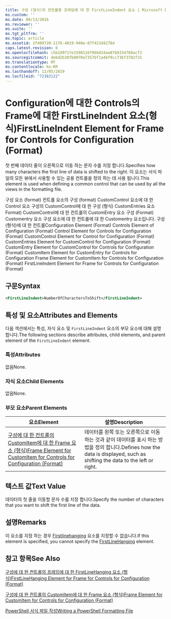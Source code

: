 ```yaml
---
title: 구성 (형식)의 컨트롤용 프레임에 대 한 FirstLineIndent 요소 | Microsoft Docs
ms.custom: ''
ms.date: 09/13/2016
ms.reviewer: ''
ms.suite: ''
ms.tgt_pltfrm: ''
ms.topic: article
ms.assetid: 2f489720-11f6-4019-940e-07f423d4278d
caps.latest.revision: 6
ms.openlocfilehash: c5b2d971fe1590116f96b024ae8769334768acf2
ms.sourcegitcommit: debd2b38fb8070a7357bf1a4bf9cc736f3702f31
ms.translationtype: MT
ms.contentlocale: ko-KR
ms.lasthandoff: 12/05/2019
ms.locfileid: "72363122"
---
```

# <a name="firstlineindent-element-for-frame-for-controls-for-configuration-format"></a><span data-ttu-id="7c173-102">Configuration에 대한 Controls의 Frame에 대한 FirstLineIndent 요소(형식)</span><span class="sxs-lookup"><span data-stu-id="7c173-102">FirstLineIndent Element for Frame for Controls for Configuration (Format)</span></span>

<span data-ttu-id="7c173-103">첫 번째 데이터 줄이 오른쪽으로 이동 하는 문자 수를 지정 합니다.</span><span class="sxs-lookup"><span data-stu-id="7c173-103">Specifies how many characters the first line of data is shifted to the right.</span></span> <span data-ttu-id="7c173-104">이 요소는 서식 파일의 모든 뷰에서 사용할 수 있는 공용 컨트롤을 정의 하는 데 사용 됩니다.</span><span class="sxs-lookup"><span data-stu-id="7c173-104">This element is used when defining a common control that can be used by all the views in the formatting file.</span></span>

<span data-ttu-id="7c173-105">구성 요소 (format) 컨트롤 요소의 구성 (format) CustomControl 요소에 대 한 Control 요소 구성의 CustomControl에 대 한 구성 (형식) CustomEntries 요소 Format) CustomControl에 대 한 컨트롤의 CustomEntry 요소 구성 (Format) Customentry 요소 구성 요소에 대 한 컨트롤에 대 한 Customentry 요소입니다. 구성 (형식)에 대 한 컨트롤</span><span class="sxs-lookup"><span data-stu-id="7c173-105">Configuration Element (Format) Controls Element of Configuration (Format) Control Element for Controls for Configuration (Format) CustomControl Element for Control for Configuration (Format) CustomEntries Element for CustomControl for Configuration (Format) CustomEntry Element for CustomControl for Controls for Configuration (Format) CustomItem Element for CustomEntry for Controls for Configuration Frame Element for CustomItem for Controls for Configuration (Format) FirstLineIndent Element for Frame for Controls for Configuration (Format)</span></span>

## <a name="syntax"></a><span data-ttu-id="7c173-106">구문</span><span class="sxs-lookup"><span data-stu-id="7c173-106">Syntax</span></span>

```xml
<FirstLineIndent>NumberOfCharactersToShift</FirstLineIndent>
```

## <a name="attributes-and-elements"></a><span data-ttu-id="7c173-107">특성 및 요소</span><span class="sxs-lookup"><span data-stu-id="7c173-107">Attributes and Elements</span></span>

<span data-ttu-id="7c173-108">다음 섹션에서는 특성, 자식 요소 및 `FirstLineIndent` 요소의 부모 요소에 대해 설명 합니다.</span><span class="sxs-lookup"><span data-stu-id="7c173-108">The following sections describe attributes, child elements, and parent element of the `FirstLineIndent` element.</span></span>

### <a name="attributes"></a><span data-ttu-id="7c173-109">특성</span><span class="sxs-lookup"><span data-stu-id="7c173-109">Attributes</span></span>

<span data-ttu-id="7c173-110">없음</span><span class="sxs-lookup"><span data-stu-id="7c173-110">None.</span></span>

### <a name="child-elements"></a><span data-ttu-id="7c173-111">자식 요소</span><span class="sxs-lookup"><span data-stu-id="7c173-111">Child Elements</span></span>

<span data-ttu-id="7c173-112">없음</span><span class="sxs-lookup"><span data-stu-id="7c173-112">None.</span></span>

### <a name="parent-elements"></a><span data-ttu-id="7c173-113">부모 요소</span><span class="sxs-lookup"><span data-stu-id="7c173-113">Parent Elements</span></span>

|<span data-ttu-id="7c173-114">요소</span><span class="sxs-lookup"><span data-stu-id="7c173-114">Element</span></span>|<span data-ttu-id="7c173-115">설명</span><span class="sxs-lookup"><span data-stu-id="7c173-115">Description</span></span>|
|-------------|-----------------|
|[<span data-ttu-id="7c173-116">구성에 대 한 컨트롤의 CustomItem에 대 한 Frame 요소 (형식)</span><span class="sxs-lookup"><span data-stu-id="7c173-116">Frame Element for CustomItem for Controls for Configuration (Format)</span></span>](./frame-element-for-customitem-for-controls-for-configuration-format.md)|<span data-ttu-id="7c173-117">데이터를 왼쪽 또는 오른쪽으로 이동 하는 것과 같이 데이터를 표시 하는 방법을 정의 합니다.</span><span class="sxs-lookup"><span data-stu-id="7c173-117">Defines how the data is displayed, such as shifting the data to the left or right.</span></span>|

## <a name="text-value"></a><span data-ttu-id="7c173-118">텍스트 값</span><span class="sxs-lookup"><span data-stu-id="7c173-118">Text Value</span></span>

<span data-ttu-id="7c173-119">데이터의 첫 줄을 이동할 문자 수를 지정 합니다.</span><span class="sxs-lookup"><span data-stu-id="7c173-119">Specify the number of characters that you want to shift the first line of the data.</span></span>

## <a name="remarks"></a><span data-ttu-id="7c173-120">설명</span><span class="sxs-lookup"><span data-stu-id="7c173-120">Remarks</span></span>

<span data-ttu-id="7c173-121">이 요소를 지정 하는 경우 [Firstlinehanging](./firstlinehanging-element-for-frame-for-controls-for-configuration-format.md) 요소를 지정할 수 없습니다.</span><span class="sxs-lookup"><span data-stu-id="7c173-121">If this element is specified, you cannot specify the [FirstLineHanging](./firstlinehanging-element-for-frame-for-controls-for-configuration-format.md) element.</span></span>

## <a name="see-also"></a><span data-ttu-id="7c173-122">참고 항목</span><span class="sxs-lookup"><span data-stu-id="7c173-122">See Also</span></span>

[<span data-ttu-id="7c173-123">구성에 대 한 컨트롤의 프레임에 대 한 FirstLineHanging 요소 (형식)</span><span class="sxs-lookup"><span data-stu-id="7c173-123">FirstLineHanging Element for Frame for Controls for Configuration (Format)</span></span>](./firstlinehanging-element-for-frame-for-controls-for-configuration-format.md)

[<span data-ttu-id="7c173-124">구성에 대 한 컨트롤의 CustomItem에 대 한 Frame 요소 (형식)</span><span class="sxs-lookup"><span data-stu-id="7c173-124">Frame Element for CustomItem for Controls for Configuration (Format)</span></span>](./frame-element-for-customitem-for-controls-for-configuration-format.md)

[<span data-ttu-id="7c173-125">PowerShell 서식 파일 작성</span><span class="sxs-lookup"><span data-stu-id="7c173-125">Writing a PowerShell Formatting File</span></span>](./writing-a-powershell-formatting-file.md)
